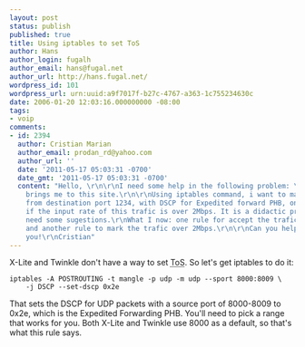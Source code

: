 ```yaml
---
layout: post
status: publish
published: true
title: Using iptables to set ToS
author: Hans
author_login: fugalh
author_email: hans@fugal.net
author_url: http://hans.fugal.net/
wordpress_id: 101
wordpress_url: urn:uuid:a9f7017f-b27c-4767-a363-1c755234630c
date: 2006-01-20 12:03:16.000000000 -08:00
tags:
- voip
comments:
- id: 2394
  author: Cristian Marian
  author_email: prodan_rd@yahoo.com
  author_url: ''
  date: '2011-05-17 05:03:31 -0700'
  date_gmt: '2011-05-17 05:03:31 -0700'
  content: "Hello, \r\n\r\nI need some help in the following problem: \r\nAll my search
    brings me to this site.\r\n\r\nUsing iptables command, i want to mark udp traffic
    from destination port 1234, with DSCP for Expedited forward PHB, on a linux router,
    if the input rate of this trafic is over 2Mbps. It is a didactic problem and I
    need some sugestions.\r\nWhat I now: one rule for accept the trafic &lt;=2Mbp
    and another rule to mark the trafic over 2Mbps.\r\n\r\nCan you help me please?\r\nThank
    you!\r\nCristian"
---
```

<p>X-Lite and Twinkle don't have a way to set <acronym title="Type of
Service">ToS</acronym>. So let's get iptables to do it:</p>

<pre><code>iptables -A POSTROUTING -t mangle -p udp -m udp --sport 8000:8009 \
    -j DSCP --set-dscp 0x2e
</code></pre>

<p>That sets the DSCP for UDP packets with a source port of 8000-8009 to 0x2e,
which is the Expedited Forwarding PHB. You'll need to pick a range that works
for you. Both X-Lite and Twinkle use 8000 as a default, so that's what this
rule says.</p>
